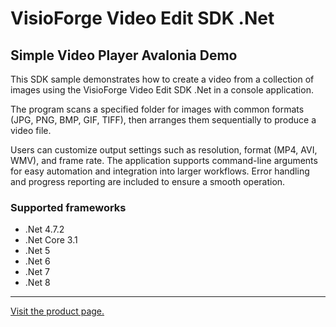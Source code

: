 ﻿# VisioForge Video Edit SDK .Net

## Simple Video Player Avalonia Demo

This SDK sample demonstrates how to create a video from a collection of images using the VisioForge Video Edit SDK .Net in a console application.

The program scans a specified folder for images with common formats (JPG, PNG, BMP, GIF, TIFF), then arranges them sequentially to produce a video file.

Users can customize output settings such as resolution, format (MP4, AVI, WMV), and frame rate. The application supports command-line arguments for easy automation and integration into larger workflows. Error handling and progress reporting are included to ensure a smooth operation.

### Supported frameworks

* .Net 4.7.2
* .Net Core 3.1
* .Net 5
* .Net 6
* .Net 7
* .Net 8

---

[Visit the product page.](https://www.visioforge.com/video-edit-sdk-net)

